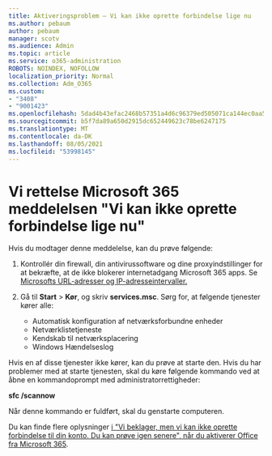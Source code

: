 ```yaml
---
title: Aktiveringsproblem – Vi kan ikke oprette forbindelse lige nu
ms.author: pebaum
author: pebaum
manager: scotv
ms.audience: Admin
ms.topic: article
ms.service: o365-administration
ROBOTS: NOINDEX, NOFOLLOW
localization_priority: Normal
ms.collection: Adm_O365
ms.custom:
- "3408"
- "9001423"
ms.openlocfilehash: 5dad4b43efac2468b57351a4d6c96379ed505071ca144ec0aa518e975633bb18
ms.sourcegitcommit: b5f7da89a650d2915dc652449623c78be6247175
ms.translationtype: MT
ms.contentlocale: da-DK
ms.lasthandoff: 08/05/2021
ms.locfileid: "53998145"
---
```

# <a name="fixing-the-microsoft-365-apps-we-are-unable-to-connect-right-now-message"></a>Vi rettelse Microsoft 365 meddelelsen "Vi kan ikke oprette forbindelse lige nu"

Hvis du modtager denne meddelelse, kan du prøve følgende:

1. Kontrollér din firewall, din antivirussoftware og dine proxyindstillinger for at bekræfte, at de ikke blokerer internetadgang Microsoft 365 apps. Se [Microsofts URL-adresser og IP-adresseintervaller.](https://docs.microsoft.com/office365/enterprise/urls-and-ip-address-ranges)

2. Gå til **Start**  >  **Kør**, og skriv **services.msc**. Sørg for, at følgende tjenester kører alle:
    - Automatisk konfiguration af netværksforbundne enheder
    - Netværklistetjeneste
    - Kendskab til netværksplacering
    - Windows Hændelseslog

Hvis en af disse tjenester ikke kører, kan du prøve at starte den. Hvis du har problemer med at starte tjenesten, skal du køre følgende kommando ved at åbne en kommandoprompt med administratorrettigheder:

**sfc /scannow**

Når denne kommando er fuldført, skal du genstarte computeren.

Du kan finde flere oplysninger [i "Vi beklager, men vi kan ikke oprette forbindelse til din konto. Du kan prøve igen senere", når du aktiverer Office fra Microsoft 365](https://docs.microsoft.com/office/troubleshoot/activation-installation/issue-when-activate-office-from-office-365).